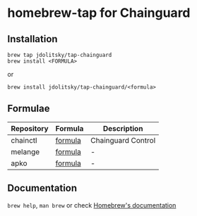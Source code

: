 # homebrew-tap for Chainguard

## Installation

```
brew tap jdolitsky/tap-chainguard
brew install <FORMULA>
```

or

```
brew install jdolitsky/tap-chainguard/<formula>
```

## Formulae

| Repository | Formula                        | Description        |
| ---------- | ------------------------------ | ------------------ |
| chainctl   | [formula](Formula/chainctl.rb) | Chainguard Control |
| melange    | [formula](Formula/melange.rb)  | -                  |
| apko       | [formula](Formula/apko.rb)     | -                  |

## Documentation

`brew help`, `man brew` or check [Homebrew's documentation](https://docs.brew.sh/)
